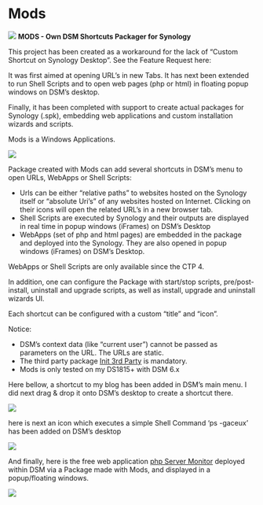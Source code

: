 # Mods
![](http://i.imgur.com/AMGwFll.png) **MODS - Own DSM Shortcuts Packager for Synology**

This project has been created as a workaround for the lack of “Custom Shortcut on Synology Desktop”.
See the Feature Request here: 

It was first aimed at opening URL’s in new Tabs. It has next been extended to run Shell Scripts and to open web pages (php or html) in floating popup windows on DSM’s desktop.

Finally, it has been completed with support to create actual packages for Synology (.spk), embedding web applications and custom installation wizards and scripts.

Mods is a Windows Applications. 

![](http://i.imgur.com/4q6idMy.png)

Package created with Mods can add several shortcuts in DSM’s menu to open URLs, WebApps or Shell Scripts:

-   Urls can be either “relative paths” to websites hosted on the Synology itself or “absolute Uri’s” of any websites hosted on Internet. Clicking on their icons will open the related URL’s in a new browser tab.
-   Shell Scripts are executed by Synology and their outputs are displayed in real time in popup windows (iFrames) on DSM’s Desktop
-   WebApps (set of php and html pages) are embedded in the package and deployed into the Synology. They are also opened in popup windows (iFrames) on DSM’s Desktop.

WebApps or Shell Scripts are only available since the CTP 4.

In addition, one can configure the Package with start/stop scripts, pre/post-install, uninstall and upgrade scripts, as well as install, upgrade and uninstall wizards UI.

 

Each shortcut can be configured with a custom “title” and “icon”.

Notice:

-   DSM’s context data (like “current user”) cannot be passed as parameters on the URL. The URLs are static.
-   The third party package [Init 3rd Party](https://www.cphub.net/?id=40&pid=5) is mandatory.
-   Mods is only tested on my DS1815+ with DSM 6.x

Here bellow, a shortcut to my blog has been added in DSM’s main menu. I did next drag & drop it onto DSM’s desktop to create a shortcut there.

![](http://i.imgur.com/zGddwbw.png)

 

here is next an icon which executes a simple Shell Command ‘ps -gaceux’ has been added on DSM’s desktop

![](http://i.imgur.com/wnWR5Vx.png)

 

And finally, here is the free web application [php Server Monitor](https://www.phpservermonitor.org) deployed within DSM via a Package made with Mods, and displayed in a popup/floating windows. 

![](http://i.imgur.com/G3F775E.png?1)
